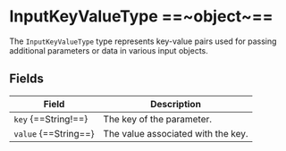 # InputKeyValueType ==~object~==

The `InputKeyValueType` type represents key-value pairs used for passing additional parameters or data in various input objects.

## Fields

| Field                 | Description                           |
|-----------------------|---------------------------------------|
| `key` {==String!==}   | The key of the parameter.             |
| `value` {==String==}  | The value associated with the key.    |

